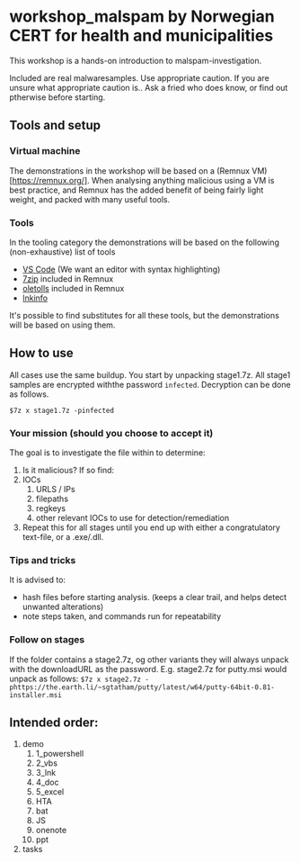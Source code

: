 # workshop_malspam by Norwegian CERT for health and municipalities

This workshop is a hands-on introduction to malspam-investigation.

Included are real malwaresamples. Use appropriate caution. If you are unsure what appropriate caution is.. Ask a fried who does know, or find out ptherwise before starting.

## Tools and setup

### Virtual machine
The demonstrations in the workshop will be based on a (Remnux VM)[https://remnux.org/]. When analysing anything malicious using a VM is best practice, and Remnux has the added benefit of being fairly light weight, and packed with many useful tools.

### Tools
In the tooling category the demonstrations will be based on the following (non-exhaustive) list of tools
- [VS Code](https://code.visualstudio.com/) (We want an editor with syntax highlighting)
- [7zip](https://www.7-zip.org/) included in Remnux
- [oletolls](https://github.com/decalage2/oletools) included in Remnux
- [lnkinfo](https://github.com/libyal/liblnk/blob/main/lnktools/lnkinfo.c)

It's possible to find substitutes for all these tools, but the demonstrations will be based on using them.
  
## How to use

All cases use the same buildup. You start by unpacking stage1.7z. All stage1 samples are encrypted withthe password ```infected```.
Decryption can be done as follows.
```
$7z x stage1.7z -pinfected
```

### Your mission (should you choose to accept it)

The goal is to investigate the file within to determine:
1. Is it malicious?
If so find:
1. IOCs
    1. URLS / IPs
    2. filepaths
    3. regkeys
    4. other relevant IOCs to use for detection/remediation
2. Repeat this for all stages until you end up with either a congratulatory text-file, or a .exe/.dll.

### Tips and tricks

It is advised to:
- hash files before starting analysis. (keeps a clear trail, and helps detect unwanted alterations)
- note steps taken, and commands run for repeatability

### Follow on stages

If the folder contains a stage2.7z, og other variants they will always unpack with the downloadURL as the password.
E.g. stage2.7z for putty.msi would unpack as follows:
```$7z x stage2.7z -phttps://the.earth.li/~sgtatham/putty/latest/w64/putty-64bit-0.81-installer.msi```

## Intended order:
1. demo
    1. 1_powershell
    2. 2_vbs
    3. 3_lnk
    4. 4_doc
    5. 5_excel
    6. HTA
    7. bat
    8. JS
    9. onenote
    10. ppt
2. tasks

